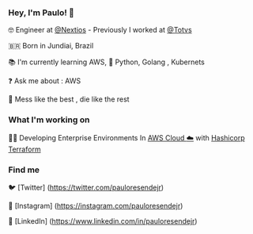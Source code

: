 <!--
### Hi there 👋


**pauloresendejr/pauloresendejr** is a ✨ _special_ ✨ repository because its `README.md` (this file) appears on your GitHub profile.

Here are some ideas to get you started:

- 🔭 I’m currently working on ...
- 🌱 I’m currently learning ...
- 👯 I’m looking to collaborate on ...
- 🤔 I’m looking for help with ...
- 💬 Ask me about ...
- 📫 How to reach me: ...
- 😄 Pronouns: ...
- ⚡ Fun fact: ...
-->


### Hey, I'm Paulo! 👋

🤓 Engineer at  [@Nextios](https://github.com/nextios/)  - Previously I worked at [@Totvs](https://github.com/totvs) <br>

🇧🇷 Born in Jundiai, Brazil <br>

📚 I'm currently learning AWS, :snake: Python, Golang , Kubernets <br>

:question: Ask me about : AWS

💬 Mess like the best , die like the rest <br>

### What I'm working on 
 
👨‍💻 Developing Enterprise Environments In 
[AWS Cloud :cloud:](https://github.com/aws) with [Hashicorp Terraform](https://github.com/hashicorp/terraform)
   
### Find me 
  
🐦 [Twitter] (https://twitter.com/pauloresendejr) <br>

📸 [Instagram] (https://instagram.com/pauloresendejr) <br>

💼 [LinkedIn] (https://www.linkedin.com/in/pauloresendejr) <br>
